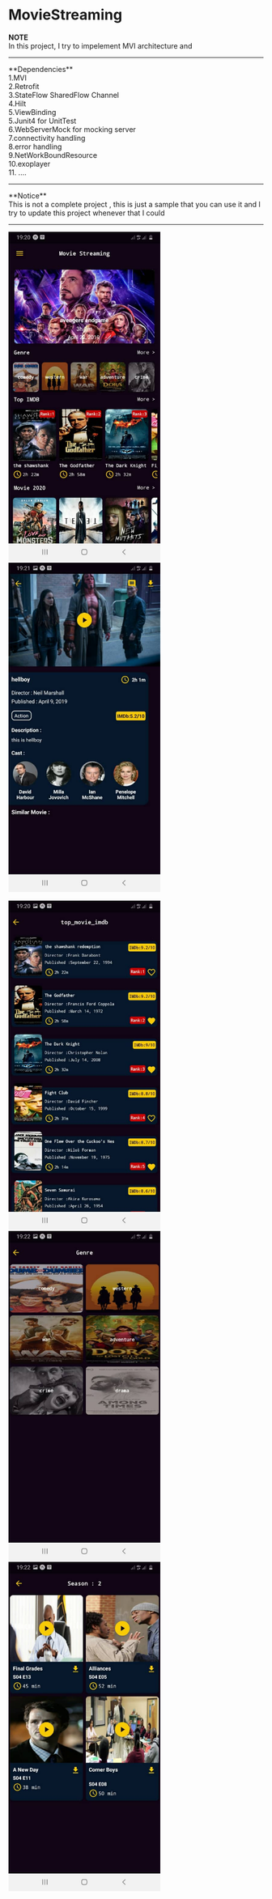 # MovieStreaming <br>
**NOTE**<br> 
In this project, I try to impelement MVI architecture and
<hr>
**Dependencies**<br>
1.MVI <br>
2.Retrofit<br>
3.StateFlow SharedFlow Channel<br>
4.Hilt<br>
5.ViewBinding<br>
5.Junit4 for UnitTest<br>
6.WebServerMock for mocking server<br>
7.connectivity handling<br>
8.error handling<br>
9.NetWorkBoundResource<br>
10.exoplayer<br>
11. ....<br>
<hr>
**Notice**<br>
This is not a complete project , this is just a sample that you can use it and I try to update this project whenever that I could<br><hr>

<img src="/screenshots/home.jpg" width="300" >  <img src="/screenshots/movie.jpg" width="300" >



<img src="/screenshots/movie_list.jpg" width="300" >

<img src="/screenshots/genre.jpg" width="300" >

<img src="/screenshots/series.jpg" width="300" >
